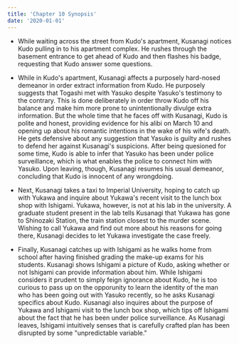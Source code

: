 ```yaml
---
title: 'Chapter 10 Synopsis'
date: '2020-01-01'
---
```


- While waiting across the street from Kudo's apartment, Kusanagi notices Kudo pulling in to his apartment complex. He rushes through the basement entrance to get ahead of Kudo and then flashes his badge, requesting that Kudo answer some questions.

- While in Kudo's apartment, Kusanagi affects a purposely hard-nosed demeanor in order extract information from Kudo. He purposely suggests that Togashi met with Yasuko despite Yasuko's testimony to the contrary. This is done deliberately in order throw Kudo off his balance and make him more prone to unintentionally divulge extra information. But the whole time that he faces off with Kusanagi, Kudo is polite and honest, providing evidence for his alibi on March 10 and opening up about his romantic intentions in the wake of his wife's death. He gets defensive about any suggestion that Yasuko is guilty and rushes to defend her against Kusanagi's suspicions. After being quesioned for some time, Kudo is able to infer that Yasuko has been under police surveillance, which is what enables the police to connect him with Yasuko. Upon leaving, though, Kusanagi resumes his usual demeanor, concluding that Kudo is innocent of any wrongdoing.

- Next, Kusanagi takes a taxi to Imperial University, hoping to catch up with Yukawa and inquire about Yukawa's recent visit to the lunch box shop with Ishigami. Yukawa, however, is not at his lab in the university. A graduate student present in the lab tells Kusanagi that Yukawa has gone to Shinozaki Station, the train station closest to the murder scene. Wishing to call Yukawa and find out more about his reasons for going there, Kusanagi decides to let Yukawa investigate the case freely.

- Finally, Kusanagi catches up with Ishigami as he walks home from school after having finished grading the make-up exams for his students. Kusanagi shows Ishigami a picture of Kudo, asking whether or not Ishigami can provide information about him. While Ishigami considers it prudent to simply feign ignorance about Kudo, he is too curious to pass up on the opporunity to learn the identity of the man who has been going out with Yasuko recently, so he asks Kusanagi specifics about Kudo. Kusanagi also inquires about the purpose of Yukawa and Ishigami visit to the lunch box shop, which tips off Ishigami about the fact that he has been under police surveillance. As Kusanagi leaves, Ishigami intuitively senses that is carefully crafted plan has been disrupted by some "unpredictable variable."